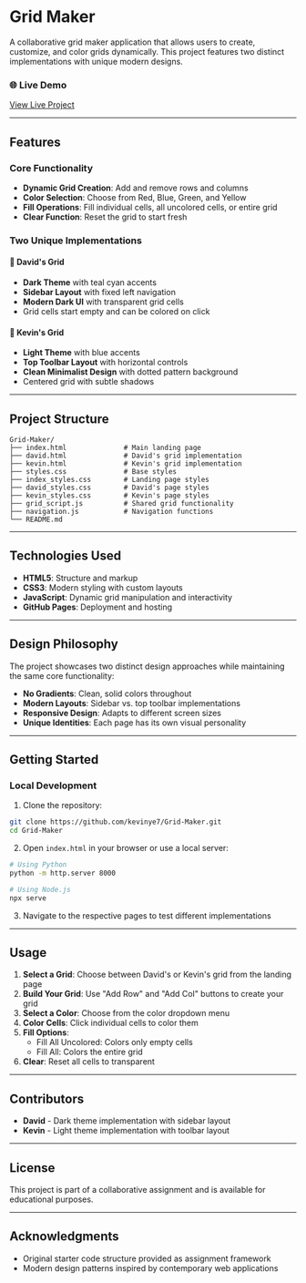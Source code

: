 # Grid Maker

A collaborative grid maker application that allows users to create, customize, and color grids dynamically. This project features two distinct implementations with unique modern designs.

### 🌐 Live Demo
[View Live Project](https://kevinye7.github.io/Grid-Maker/index.html)

---

## Features

### Core Functionality
- **Dynamic Grid Creation**: Add and remove rows and columns
- **Color Selection**: Choose from Red, Blue, Green, and Yellow
- **Fill Operations**: Fill individual cells, all uncolored cells, or entire grid
- **Clear Function**: Reset the grid to start fresh

### Two Unique Implementations

#### 🌊 David's Grid
- **Dark Theme** with teal cyan accents
- **Sidebar Layout** with fixed left navigation
- **Modern Dark UI** with transparent grid cells
- Grid cells start empty and can be colored on click

#### 🔷 Kevin's Grid  
- **Light Theme** with blue accents
- **Top Toolbar Layout** with horizontal controls
- **Clean Minimalist Design** with dotted pattern background
- Centered grid with subtle shadows

---

## Project Structure

```
Grid-Maker/
├── index.html              # Main landing page
├── david.html              # David's grid implementation
├── kevin.html              # Kevin's grid implementation
├── styles.css              # Base styles
├── index_styles.css        # Landing page styles
├── david_styles.css        # David's page styles
├── kevin_styles.css        # Kevin's page styles
├── grid_script.js          # Shared grid functionality
├── navigation.js           # Navigation functions
└── README.md
```

---

## Technologies Used

- **HTML5**: Structure and markup
- **CSS3**: Modern styling with custom layouts
- **JavaScript**: Dynamic grid manipulation and interactivity
- **GitHub Pages**: Deployment and hosting

---

## Design Philosophy

The project showcases two distinct design approaches while maintaining the same core functionality:

- **No Gradients**: Clean, solid colors throughout
- **Modern Layouts**: Sidebar vs. top toolbar implementations
- **Responsive Design**: Adapts to different screen sizes
- **Unique Identities**: Each page has its own visual personality

---

## Getting Started

### Local Development

1. Clone the repository:
```bash
git clone https://github.com/kevinye7/Grid-Maker.git
cd Grid-Maker
```

2. Open `index.html` in your browser or use a local server:
```bash
# Using Python
python -m http.server 8000

# Using Node.js
npx serve
```

3. Navigate to the respective pages to test different implementations

---

## Usage

1. **Select a Grid**: Choose between David's or Kevin's grid from the landing page
2. **Build Your Grid**: Use "Add Row" and "Add Col" buttons to create your grid
3. **Select a Color**: Choose from the color dropdown menu
4. **Color Cells**: Click individual cells to color them
5. **Fill Options**: 
   - Fill All Uncolored: Colors only empty cells
   - Fill All: Colors the entire grid
6. **Clear**: Reset all cells to transparent

---

## Contributors

- **David** - Dark theme implementation with sidebar layout
- **Kevin** - Light theme implementation with toolbar layout

---

## License

This project is part of a collaborative assignment and is available for educational purposes.

---

## Acknowledgments

- Original starter code structure provided as assignment framework
- Modern design patterns inspired by contemporary web applications
